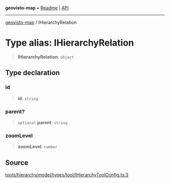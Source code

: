 **geovisto-map** • [Readme](../README.md) \| [API](../globals.md)

***

[geovisto-map](../README.md) / IHierarchyRelation

# Type alias: IHierarchyRelation

> **IHierarchyRelation**: `object`

## Type declaration

### id

> **id**: `string`

### parent?

> `optional` **parent**: `string`

### zoomLevel

> **zoomLevel**: `number`

## Source

[tools/hierarchy/model/types/tool/IHierarchyToolConfig.ts:3](https://github.com/geovisto/geovisto-map/blob/5ee2cb5d45c19062fc8fc6beefa2848c076518b6/src/tools/hierarchy/model/types/tool/IHierarchyToolConfig.ts#L3)

